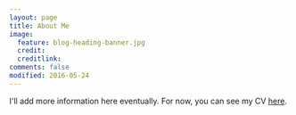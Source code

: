 ```yaml
---
layout: page
title: About Me
image:
  feature: blog-heading-banner.jpg
  credit:
  creditlink:
comments: false
modified: 2016-05-24
---
```


I'll add more information here eventually. For now, you can see my CV [here](https://www.dropbox.com/s/ush1syfk19bcolb/JMizziPublicCV.pdf?dl=0).
